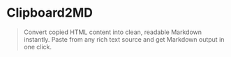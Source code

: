 # Clipboard2MD

> Convert copied HTML content into clean, readable Markdown instantly. Paste from any rich text source and get Markdown output in one click.
